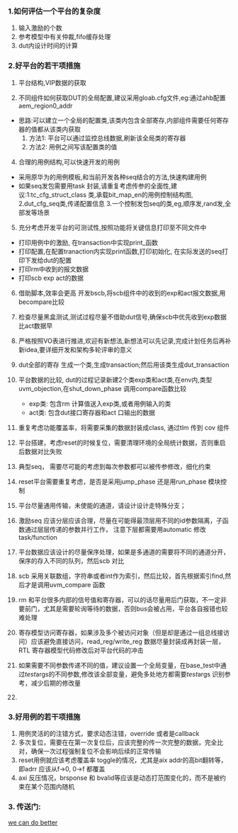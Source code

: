 ### 1.如何评估一个平台的复杂度
1. 输入激励的个数
2. 参考模型中有关仲裁,fifo缓存处理
3. dut内设计时间的计算

### 2.好平台的若干项措施
1. 平台结构,VIP数据的获取
   
3. 不同组件如何获取DUT的全局配置,建议采用gloab.cfg文件,eg:通过ahb配置aem_region0_addr
- 思路:可以建立一个全局的配置类,该类内包含全部寄存,内部组件需要任何寄存器的值都从该类内获取
   1. 方法1: 平台可以通过监控总线数据,刷新该全局类的寄存器
   2. 方法2: 用例之间写该配置类的值
     
4. 合理的用例结构,可以快速开发的用例
  - 采用原华为的用例模板,和当前开发各种seq结合的方法,快速构建用例
  - 如果seq发包需要用task 封装,请重复考虑传参的全面性,建议:1:tc_cfg_struct_class 类,承载bit_map_en的用例控制结构图, 2.dut_cfg_seq类,传递配置信息 3.一个控制发包seq的类,eg,顺序发,rand发,全部发等场景

5. 充分考虑开发平台的可测试性,按照功能将关键信息打印至不同文件中
  - 打印用例中的激励, 在transaction中实现print_函数
  - 打印配置,在配置tranaction内实现print函数,打印初始化, 在实际发送的seq打印下发给dut的配置
  - 打印rm中收到的报文数据
  - 打印scb exp act的数据
    
6. 借助脚本,效率会更高
  开发bscb,将scb组件中的收到的exp和act报文数据,用becompare比较

7. 检查尽量黑盒测试,测试过程尽量不借助dut信号,确保scb中优先收到exp数据比act数据早
8. 严格按照VO表进行推进,欢迎有新想法,新想法可以先记录,完成计划任务后再补新idea,要详细开发和架构多轮评审的意义
9. dut全部的寄存 生成一个类,生成transaction;然后用该类生成dut_transaction
10. 平台数据的比较, dut的过程记录新建2个类exp类和act类,在env内,类型uvm_objection,在shut_down_phase 调用compare函数比较
    - exp类: 包含rm 计算值送入exp类,或者用例输入的类
    - act类: 包含dut接口寄存器和act 口输出的数据
11. 重复考虑功能覆盖率，将需要采集的数据封装成class, 通过tlm 传到 cov 组件
12. 平台搭建，考虑reset的时候复位，需要清理环境的全局统计数据，否则重启后数据对比失败
13. 典型seq， 需要尽可能的考虑到每次参数都可以被传参修改，细化约束
14.  reset平台需要重复考虑，是否是采用jump_phase 还是用run_phase 模块控制
15.  平台尽量通用传输，未使能的通道，请设计设计走特殊分支；
16.  激励seq 应该分层应该合理，尽量在可能得最顶层用不同的id参数隔离，子函数通过层层传递的参数并行工作， 注意下层都需要用automatic 修改task/function
17. 平台数据应该设计的尽量保序处理，如果是多通道的需要将不同的通道分开，保序的存入不同的队列，然后scb 对比
18. scb 采用关联数组，字符串或者int作为索引，然后比较，首先根据索引find,然后才是调用uvm_compare 函数
19. rm 和平台很多内部的信号值和寄存器，可以的话尽量用后门获取，不一定非要前门，尤其是需要轮询等待的数据，否则bus会被占用，平台各自报错也较难处理
20. 寄存模型访问寄存器，如果涉及多个被访问对象（但是却是通过一组总线接访问）应该避免直接访问，read_reg/write_reg 数据尽量封装成再封装一层，RTL 寄存器模型代码修改后对平台代码的冲击
21. 如果需要不同参数传递不同的值，建议设置一个全局变量，在base_test中通过$test$args的不同参数,修改该全部变量，避免多处地方都需要$test$args 识别参考，减少后期的修改量
22. 

### 3.好用例的若干项措施
1.  用例灵活的的注错方式，要求动态注错，override 或者是callback
2.  多次复位，需要在在第一次复位后，应该完整的传一次完整的数据，完全比对，确保一次过程强制复位不会影响后续的正常传输
3.  reset用例就应该考虑覆盖率 toggle的情况，尤其是aix addr的高bit翻转等，即adrr 应该从f->0, 0->f 都覆盖
4.  axi 反压情况，brsponse 和 bvalid等应该是动态打范围变化的，而不是被约束在某个范围内随机
   

### 3. 传送门:
[we can do better](https://github.com/bulaqi/IC-DV.github.io/blob/main/doc/%5BTOP%5D%20we%20can%20do%20better.md)
